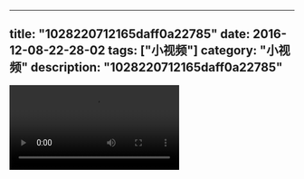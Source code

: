 
---
title: "1028220712165daff0a22785"
date: 2016-12-08-22-28-02
tags: ["小视频"]
category: "小视频"
description: "1028220712165daff0a22785"
---
<video src="http://ohtsqip0g.bkt.clouddn.com/1028220712165daff0a22785.mp4" controls="controls"></video>
